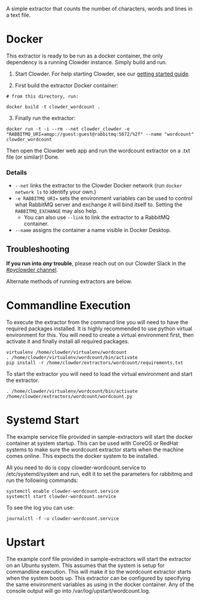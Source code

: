 A simple extractor that counts the number of characters, words and lines in a text file.

# Docker

This extractor is ready to be run as a docker container, the only dependency is a running Clowder instance. Simply build and run.

1. Start Clowder. For help starting Clowder, see our [getting started guide](https://github.com/clowder-framework/clowder/blob/develop/doc/src/sphinx/userguide/installing_clowder.rst).

2. First build the extractor Docker container:

```
# from this directory, run:

docker build -t clowder_wordcount .
```

3. Finally run the extractor:

```
docker run -t -i --rm --net clowder_clowder -e "RABBITMQ_URI=amqp://guest:guest@rabbitmq:5672/%2f" --name "wordcount" clowder_wordcount
```

Then open the Clowder web app and run the wordcount extractor on a .txt file (or similar)! Done.

### Details

- `--net` links the extractor to the Clowder Docker network (run `docker network ls` to identify your own.)
- `-e RABBITMQ_URI=` sets the environment variables can be used to control what RabbitMQ server and exchange it will bind itself to. Setting the `RABBITMQ_EXCHANGE` may also help.
  - You can also use `--link` to link the extractor to a RabbitMQ container.
- `--name` assigns the container a name visible in Docker Desktop.

## Troubleshooting

**If you run into _any_ trouble**, please reach out on our Clowder Slack in the [#pyclowder channel](https://clowder-software.slack.com/archives/CNC2UVBCP).

Alternate methods of running extractors are below.

# Commandline Execution

To execute the extractor from the command line you will need to have the required packages installed. It is highly recommended to use python virtual environment for this. You will need to create a virtual environment first, then activate it and finally install all required packages.

```
virtualenv /home/clowder/virtualenv/wordcount
. /home/clowder/virtualenv/wordcount/bin/activate
pip install -r /home/clowder/extractors/wordcount/requirements.txt
```

To start the extractor you will need to load the virtual environment and start the extractor.

```
. /home/clowder/virtualenv/wordcount/bin/activate
/home/clowder/extractors/wordcount/wordcount.py
```

# Systemd Start

The example service file provided in sample-extractors will start the docker container at system startup. This can be used with CoreOS or RedHat systems to make sure the wordcount extractor starts when the machine comes online. This expects the docker system to be installed.

All you need to do is copy clowder-wordcount.service to /etc/systemd/system and run, edit it to set the parameters for rabbitmq and run the following commands:

```
systemctl enable clowder-wordcount.service
systemctl start clowder-wordcount.service
```

To see the log you can use:

```
journalctl -f -u clowder-wordcount.service
```

# Upstart

The example conf file provided in sample-extractors will start the extractor on an Ubuntu system. This assumes that the system is setup for commandline execution. This will make it so the wordcount extractor starts when the system boots up. This extractor can be configured by specifying the same environment variables as using in the docker container. Any of the console output will go into /var/log/upstart/wordcount.log.
